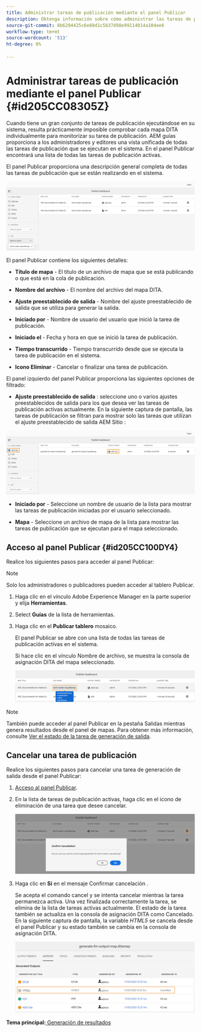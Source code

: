 ```yaml
---
title: Administrar tareas de publicación mediante el panel Publicar
description: Obtenga información sobre cómo administrar las tareas de publicación mediante el panel Publicar
source-git-commit: 8b6294425c6e60d1c5b37d98e99114014a104ee6
workflow-type: tm+mt
source-wordcount: '513'
ht-degree: 0%

---
```



# Administrar tareas de publicación mediante el panel Publicar {#id205CC08305Z}

Cuando tiene un gran conjunto de tareas de publicación ejecutándose en su sistema, resulta prácticamente imposible comprobar cada mapa DITA individualmente para monitorizar su tarea de publicación. AEM guías proporciona a los administradores y editores una vista unificada de todas las tareas de publicación que se ejecutan en el sistema. En el panel Publicar encontrará una lista de todas las tareas de publicación activas.

El panel Publicar proporciona una descripción general completa de todas las tareas de publicación que se están realizando en el sistema.

![](images/publish-dashboard.png)

El panel Publicar contiene los siguientes detalles:

- **Título de mapa** - El título de un archivo de mapa que se está publicando o que está en la cola de publicación.

- **Nombre del archivo** - El nombre del archivo del mapa DITA.

- **Ajuste preestablecido de salida** - Nombre del ajuste preestablecido de salida que se utiliza para generar la salida.

- **Iniciado por** - Nombre de usuario del usuario que inició la tarea de publicación.

- **Iniciado el** - Fecha y hora en que se inició la tarea de publicación.

- **Tiempo transcurrido** - Tiempo transcurrido desde que se ejecuta la tarea de publicación en el sistema.

- **Icono Eliminar** - Cancelar o finalizar una tarea de publicación.

El panel izquierdo del panel Publicar proporciona las siguientes opciones de filtrado:

- **Ajuste preestablecido de salida** : seleccione uno o varios ajustes preestablecidos de salida para los que desea ver las tareas de publicación activas actualmente. En la siguiente captura de pantalla, las tareas de publicación se filtran para mostrar solo las tareas que utilizan el ajuste preestablecido de salida AEM Sitio :

![](images/publish-dashboard-preset-filter.png)

- **Iniciado por** - Seleccione un nombre de usuario de la lista para mostrar las tareas de publicación iniciadas por el usuario seleccionado.

- **Mapa** - Seleccione un archivo de mapa de la lista para mostrar las tareas de publicación que se ejecutan para el mapa seleccionado.

## Acceso al panel Publicar {#id205CC100DY4}

Realice los siguientes pasos para acceder al panel Publicar:

>[!NOTE]
>
> Solo los administradores o publicadores pueden acceder al tablero Publicar.

1. Haga clic en el vínculo Adobe Experience Manager en la parte superior y elija **Herramientas**.

1. Select **Guías** de la lista de herramientas.

1. Haga clic en el **Publicar tablero** mosaico.

   El panel Publicar se abre con una lista de todas las tareas de publicación activas en el sistema.

   Si hace clic en el vínculo Nombre de archivo, se muestra la consola de asignación DITA del mapa seleccionado.

   ![](images/publish-dashboard-click-filename-link.png)


>[!NOTE]
>
> También puede acceder al panel Publicar en la pestaña Salidas mientras genera resultados desde el panel de mapas. Para obtener más información, consulte [Ver el estado de la tarea de generación de salida](generate-output-for-a-dita-map.md#viewing_output_history).

## Cancelar una tarea de publicación

Realice los siguientes pasos para cancelar una tarea de generación de salida desde el panel Publicar:

1. [Acceso al panel Publicar](#id205CC100DY4).

1. En la lista de tareas de publicación activas, haga clic en el icono de eliminación de una tarea que desee cancelar.

   ![](images/publish-dashboard-cancel-task.png)

1. Haga clic en **Sí** en el mensaje Confirmar cancelación .

   Se acepta el comando cancel y se intenta cancelar mientras la tarea permanezca activa. Una vez finalizada correctamente la tarea, se elimina de la lista de tareas activas actualmente. El estado de la tarea también se actualiza en la consola de asignación DITA como Cancelado. En la siguiente captura de pantalla, la variable *HTML5* se cancela desde el panel Publicar y su estado también se cambia en la consola de asignación DITA.

   ![](images/cancelled-output-task.png)


**Tema principal:**[ Generación de resultados](generate-output.md)

